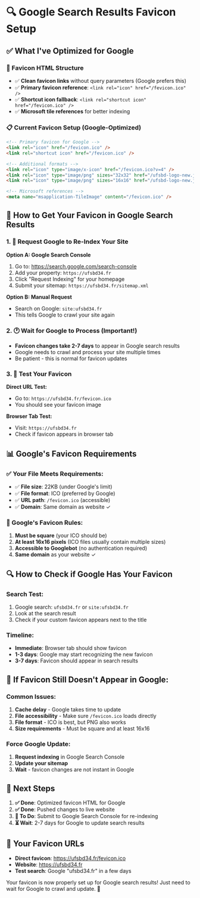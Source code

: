 # 🔍 Google Search Results Favicon Setup

## ✅ What I've Optimized for Google

### 🎯 Favicon HTML Structure
- ✅ **Clean favicon links** without query parameters (Google prefers this)
- ✅ **Primary favicon reference**: `<link rel="icon" href="/fevicon.ico" />`
- ✅ **Shortcut icon fallback**: `<link rel="shortcut icon" href="/fevicon.ico" />`
- ✅ **Microsoft tile references** for better indexing

### 📋 Current Favicon Setup (Google-Optimized)
```html
<!-- Primary favicon for Google -->
<link rel="icon" href="/fevicon.ico" />
<link rel="shortcut icon" href="/fevicon.ico" />

<!-- Additional formats -->
<link rel="icon" type="image/x-icon" href="/fevicon.ico?v=4" />
<link rel="icon" type="image/png" sizes="32x32" href="/ufsbd-logo-new.jpg" />
<link rel="icon" type="image/png" sizes="16x16" href="/ufsbd-logo-new.jpg" />

<!-- Microsoft references -->
<meta name="msapplication-TileImage" content="/fevicon.ico" />
```

## 🚀 How to Get Your Favicon in Google Search Results

### 1. 🔄 Request Google to Re-Index Your Site
**Option A: Google Search Console**
1. Go to: https://search.google.com/search-console
2. Add your property: `https://ufsbd34.fr`
3. Click "Request Indexing" for your homepage
4. Submit your sitemap: `https://ufsbd34.fr/sitemap.xml`

**Option B: Manual Request**
- Search on Google: `site:ufsbd34.fr`
- This tells Google to crawl your site again

### 2. 🕐 Wait for Google to Process (Important!)
- **Favicon changes take 2-7 days** to appear in Google search results
- Google needs to crawl and process your site multiple times
- Be patient - this is normal for favicon updates

### 3. 🧪 Test Your Favicon
**Direct URL Test:**
- Go to: `https://ufsbd34.fr/fevicon.ico`
- You should see your favicon image

**Browser Tab Test:**
- Visit: `https://ufsbd34.fr`
- Check if favicon appears in browser tab

## 📊 Google's Favicon Requirements

### ✅ Your File Meets Requirements:
- ✅ **File size**: 22KB (under Google's limit)
- ✅ **File format**: ICO (preferred by Google)
- ✅ **URL path**: `/fevicon.ico` (accessible)
- ✅ **Domain**: Same domain as website ✓

### 🎯 Google's Favicon Rules:
1. **Must be square** (your ICO should be)
2. **At least 16x16 pixels** (ICO files usually contain multiple sizes)
3. **Accessible to Googlebot** (no authentication required)
4. **Same domain** as your website ✓

## 🔍 How to Check if Google Has Your Favicon

### Search Test:
1. Google search: `ufsbd34.fr` or `site:ufsbd34.fr`
2. Look at the search result
3. Check if your custom favicon appears next to the title

### Timeline:
- **Immediate**: Browser tab should show favicon
- **1-3 days**: Google may start recognizing the new favicon
- **3-7 days**: Favicon should appear in search results

## 🚨 If Favicon Still Doesn't Appear in Google:

### Common Issues:
1. **Cache delay** - Google takes time to update
2. **File accessibility** - Make sure `/fevicon.ico` loads directly
3. **File format** - ICO is best, but PNG also works
4. **Size requirements** - Must be square and at least 16x16

### Force Google Update:
1. **Request indexing** in Google Search Console
2. **Update your sitemap** 
3. **Wait** - favicon changes are not instant in Google

## 🎯 Next Steps

1. **✅ Done**: Optimized favicon HTML for Google
2. **✅ Done**: Pushed changes to live website
3. **📅 To Do**: Submit to Google Search Console for re-indexing
4. **⏳ Wait**: 2-7 days for Google to update search results

## 🔗 Your Favicon URLs

- **Direct favicon**: https://ufsbd34.fr/fevicon.ico
- **Website**: https://ufsbd34.fr
- **Test search**: Google "ufsbd34.fr" in a few days

Your favicon is now properly set up for Google search results! Just need to wait for Google to crawl and update. 🎉
